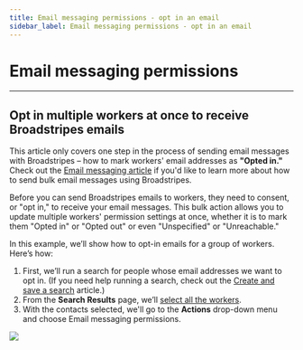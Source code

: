 ```yaml
---
title: Email messaging permissions - opt in an email
sidebar_label: Email messaging permissions - opt in an email
---
```


# Email messaging permissions

* * *

## Opt in multiple workers at once to receive Broadstripes emails

This article only covers one step in the process of sending email messages with Broadstripes – how to mark workers' email addresses as **"Opted in."** Check out the [Email messaging article](https://help.broadstripes.com/help-articles/using-broadstripes/working-with-search-results/bulk-actions-send-email/) if you'd like to learn more about how to send bulk email messages using Broadstripes.

Before you can send Broadstripes emails to workers, they need to consent, or "opt in," to receive your email messages. This bulk action allows you to update multiple workers' permission settings at once, whether it is to mark them "Opted in" or "Opted out" or even "Unspecified" or "Unreachable."

In this example, we’ll show how to opt-in emails for a group of workers. Here’s how:

1. First, we’ll run a search for people whose email addresses we want to opt in. (If you need help running a search, check out the [Create and save a search](https://help.broadstripes.com/help-articles/using-broadstripes/customize/create-and-save-a-search/) article.)
2. From the **Search Results** page, we’ll [select all the workers](https://help.broadstripes.com/help-articles/using-broadstripes/working-with-search-results/selecting-deselecting-contacts/#ftoc-heading-2).
3. With the contacts selected, we'll go to the **Actions** drop-down menu and choose Email messaging permissions.

![](/img/communications//BulkActionsMenuEmailPermission.png)